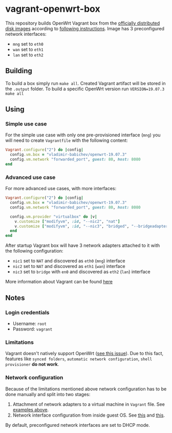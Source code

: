 # vagrant-openwrt-box
This repository builds OpenWrt Vagrant box from the [officially distributed disk images](https://downloads.openwrt.org/) according to [following instructions](https://openwrt.org/docs/guide-user/virtualization/virtualbox-vm).
Image has 3 preconfigured network interfaces:
* `mng` set to `eth0`
* `wan` set to `eth1`
* `lan` set to `eth2`

## Building
To build a box simply run `make all`. Created Vagrant artifact will be stored in the `.output` folder.
To build a specific OpenWrt version run `VERSION=19.07.3 make all`

## Using
### Simple use case
For the simple use case with only one pre-provisioned interface (`mng`) you will need to create `Vagrantfile` with the following content:
```ruby
Vagrant.configure("2") do |config|
  config.vm.box = "vladimir-babichev/openwrt-19.07.3"
  config.vm.network "forwarded_port", guest: 80, host: 8080
end
```

### Advanced use case
For more advanced use cases, with more interfaces:
```ruby
Vagrant.configure("2") do |config|
  config.vm.box = "vladimir-babichev/openwrt-19.07.3"
  config.vm.network "forwarded_port", guest: 80, host: 8080

  config.vm.provider "virtualbox" do |v|
    v.customize ["modifyvm", :id, "--nic2", "nat"]
    v.customize ["modifyvm", :id, "--nic3", "bridged", "--bridgeadapter3", "en0"]
  end
end
```
After startup Vagrant box will have 3 network adapters attached to it with the following configuration:
* `nic1` set to `NAT` and discovered as `eth0` (`mng`) interface
* `nic2` set to `NAT` and discovered as `eth1` (`wan`) interface
* `nic3` set to `bridge` with `en0` and discovered as `eth2` (`lan`) interface

More information about Vagrant can be found [here](https://www.vagrantup.com/intro/getting-started)

## Notes
### Login credentials
* Username: `root`
* Password: `vagrant`

### Limitations
Vagrant doesn't natively support OpenWrt ([see this issue](https://github.com/hashicorp/vagrant/issues/11790)). Due to this fact, features like `synced folders`, `automatic network configuration`, `shell provisioner` **do not work**.

### Network configuration
Because of the limitations mentioned above network configuration has to be done manually and split into two stages:
1. Attachment of network adapters to a virtual machine in `Vagrant` file. See [examples above](#advanced-use-case).
2. Network interface configuration from inside guest OS. See [this](packer.json#L29) and [this](scripts/network.sh).

By default, preconfigured network interfaces are set to DHCP mode.
